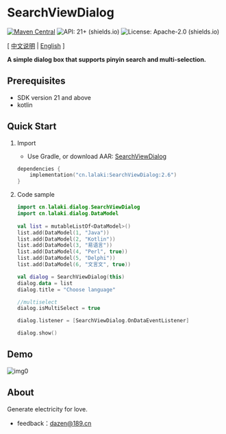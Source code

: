 # SearchViewDialog
[![Maven Central](https://img.shields.io/maven-central/v/cn.lalaki/SearchViewDialog.svg?label=Maven%20Central)](https://central.sonatype.com/artifact/cn.lalaki/SearchViewDialog/) ![API: 21+ (shields.io)](https://img.shields.io/badge/API-21+-green) ![License: Apache-2.0 (shields.io)](https://img.shields.io/badge/license-Apache--2.0-brightgreen)

[ [中文说明](README_zh_cn.md) | [English](#) ]

**A simple dialog box that supports pinyin search and multi-selection.**

## Prerequisites

+ SDK version 21 and above
+ kotlin

## Quick Start

1. Import

    + Use Gradle, or download AAR: [SearchViewDialog](https://github.com/lalakii/SearchViewDialog/releases)

    ```kotlin
    dependencies {
        implementation("cn.lalaki:SearchViewDialog:2.6")
    }
    ```

2. Code sample

   ```kotlin
   import cn.lalaki.dialog.SearchViewDialog
   import cn.lalaki.dialog.DataModel
           
   val list = mutableListOf<DataModel>()
   list.add(DataModel(1, "Java"))
   list.add(DataModel(2, "Kotlin"))
   list.add(DataModel(3, "易语言"))
   list.add(DataModel(4, "Perl", true))
   list.add(DataModel(5, "Delphi"))
   list.add(DataModel(6, "文言文", true))
   
   val dialog = SearchViewDialog(this)
   dialog.data = list
   dialog.title = "Choose language"
   
   //multiselect
   dialog.isMultiSelect = true
   
   dialog.listener = [SearchViewDialog.OnDataEventListener]
   
   dialog.show()
   
   
   ```

## Demo

![img0](https://cdn.jsdelivr.net/gh/lalakii/SearchViewDialog/video/demo.gif?v=1.6)

## About

Generate electricity for love.

+ feedback：dazen@189.cn

